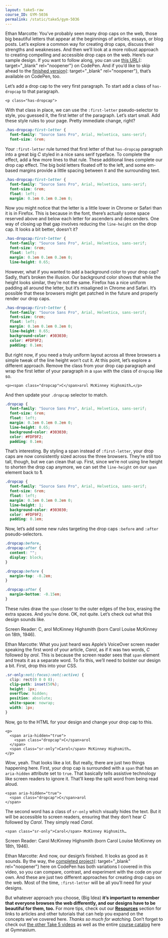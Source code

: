 ```yaml
---
layout: take5-raw
course_ID: GYM-5036
permalink: /static/take5/gym-5036
---
```


Ethan Marcotte: You’ve probably seen many drop caps on the web, those big beautiful letters that appear at the beginnings of articles, essays, or blog posts. Let’s explore a common way for creating drop caps, discuss their strengths and weaknesses. And then we’ll look at a more robust approach to creating compelling and accessible drop caps on the web. Here’s our sample design. If you want to follow along, you can use [this URL][1]{: target="_blank" rel="noopener"} on CodePen. And if you’d like to skip ahead to the [finished version][2]{: target="_blank" rel="noopener"}, that’s available on CodePen, too.

Let’s add a drop cap to the very first paragraph. To start add a class of `has-dropcap` to that paragraph.

```markup
<p class="has-dropcap">
```

With that class in place, we can use the `:first-letter` pseudo-selector to style, you guessed it, the first letter of the paragraph. Let’s start small. Add these style rules to your page. Pretty immediate change, right?

```css
.has-dropcap:first-letter {
  font-family: "Source Sans Pro", Arial, Helvetica, sans-serif;
  font-size: 6rem;
```

Your `:first-letter` rule turned that first letter of that `has-dropcap` paragraph into a great big *C* styled in a nice sans serif typeface. To complete the effect, add a few more lines to that rule. These additional lines complete our drop cap effect. The big bold letters floated off to the left, and some em-based margins provide a little spacing between it and the surrounding text.

```css
.has-dropcap:first-letter {
  font-family: "Source Sans Pro", Arial, Helvetica, sans-serif;
  font-size: 6rem;
  float: left;
  margin: 0.1em 0.1em 0.2em 0;
```

Now you might notice that the letter is a little lower in Chrome or Safari than it is in Firefox. This is because in the font, there’s actually some space reserved above and below each letter for ascenders and descenders. One way of closing up that gap involves reducing the `line-height` on the drop cap. It looks a bit better, doesn’t it?

```css
.has-dropcap:first-letter {
  font-family: "Source Sans Pro", Arial, Helvetica, sans-serif;
  font-size: 6rem;
  float: left;
  margin: 0.1em 0.1em 0.2em 0;
  line-height: 0.65;
```

However, what if you wanted to add a background color to your drop cap? Sadly, that’s broken the illusion. Our background color shows that while the height looks similar, they’re not the same. Firefox has a nice uniform padding all around the letter, but it’s misaligned in Chrome and Safari. It’s possible that these browsers might get patched in the future and properly render our drop caps.

```css
.has-dropcap:first-letter {
  font-family: "Source Sans Pro", Arial, Helvetica, sans-serif;
  font-size: 6rem;
  float: left;
  margin: 0.1em 0.1em 0.2em 0;
  line-height: 0.65;
  background-color: #303030;
  color: #FDF9F2;
  padding: 0.1em;
```

But right now, if you need a truly uniform layout across all three browsers a simple tweak of the line height won’t cut it. At this point, let’s explore a different approach. Remove the class from your drop cap paragraph and wrap the first letter of your paragraph in a `span` with the class of `dropcap` like so.

```markup
<p><span class="dropcap">C</span>arol McKinney Highsmith…</p>
```

And then update your `.dropcap` selector to match.

```css
.dropcap {
  font-family: "Source Sans Pro", Arial, Helvetica, sans-serif;
  font-size: 6rem;
  float: left;
  margin: 0.1em 0.1em 0.2em 0;
  line-height: 0.65;
  background-color: #303030;
  color: #FDF9F2;
  padding: 0.1em;
```

That’s interesting. By styling a span instead of `:first-letter`, your drop caps are now consistently sized across the three browsers. They’re still too tall, though, but we can clean that up. First, since we’re not using line height to shorten the drop cap anymore, we can set the `line-height` on our `span` element back to **1**.

```css
.dropcap {
  font-family: "Source Sans Pro", Arial, Helvetica, sans-serif;
  font-size: 6rem;
  float: left;
  margin: 0.1em 0.1em 0.2em 0;
  line-height: 1;
  background-color: #303030;
  color: #FDF9F2;
  padding: 0.1em;
```

Now, let’s add some new rules targeting the drop caps `:before` and `:after` pseudo-selectors.

```css
.dropcap:before,
.dropcap:after {
  content: "";
  display: block;
}

.dropcap:before {
  margin-top: -0.2em;
}

.dropcap:after {
  margin-bottom: -0.15em;
}
```

These rules draw the `span` closer to the outer edges of the box, erasing the extra spaces. And you’re done. OK, not quite. Let’s check out what this design sounds like.

Screen Reader: C, arol McKinney Highsmith (born Carol Louise McKinney on 18th, 1946).

Ethan Marcotte: What you just heard was Apple’s VoiceOver screen reader speaking the first word of your article, *Carol*, as if it was two words, *C* followed by *arol*. This is because the screen reader sees that `span` element and treats it as a separate word. To fix this, we’ll need to bolster our design a bit. First, drop this into your CSS.

```css
.sr-only:not(:focus):not(:active) {
  clip: rect(0 0 0 0);
  clip-path: inset(50%);
  height: 1px;
  overflow: hidden;
  position: absolute;
  white-space: nowrap;
  width: 1px;
}
```

Now, go to the HTML for your design and change your drop cap to this.

```markup
<p>
  <span aria-hidden="true">
    <span class="dropcap">C</span>arol
  </span>
  <span class="sr-only">Carol</span> McKinney Highsmith…
</p>
```

*Wow*, yeah. That looks like a lot. But really, there are just two things happening here. First, your drop cap is surrounded with a `span` that has an `aria-hidden` attribute set to `true`. That basically tells assistive technology like screen readers to ignore it. That’ll keep the split word from being read aloud.

```markup
<span aria-hidden="true">
  <span class="dropcap">C</span>arol
</span>
```

The second word has a class of `sr-only` which visually hides the text. But it will be accessible to screen readers, ensuring that they don’t hear *C* followed by *Carol*. They simply read *Carol*.

```markup
<span class="sr-only">Carol</span> McKinney Highsmith…
```

Screen Reader: Carol McKinney Highsmith (born Carol Louise McKinney on 18th, 1946).

Ethan Marcotte: And now, our design’s finished. It looks as good as it sounds. By the way, the [completed project][2]{: target="_blank" rel="noopener"} here on CodePen has both variations I covered in this video, so you can compare, contrast, and experiment with the code on your own. And these are just two different approaches for creating drop caps on the web. Most of the time, `:first-letter` will be all you’ll need for your designs.

But whatever approach you choose, (Big Idea) **it’s important to remember that everyone browses the web differently, and our designs have to be beautiful for them, too.** For more tips, check out our [**Resources**](#tutorial-resources) section for links to articles and other tutorials that can help you expand on the concepts we’ve covered here. *Thanks so much for watching.* Don’t forget to check out [the other Take 5 videos][3] as well as the entire [course catalog][4] here at Gymnasium.

[1]: https://cdpn.io/zYvEWLL
[2]: https://cdpn.io/QWjqmZg
[3]: https://thegymnasium.com/take5
[4]: https://thegymnasium.com/courses
